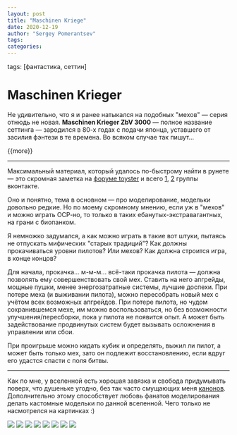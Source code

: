 ```yaml
---
layout: post
title: "Maschinen Kriege"
date: 2020-12-19
author: "Sergey Pomerantsev"
tags:
categories:
---
```

tags: [фантастика, сеттин]

# Maschinen Krieger

Не удивительно, что я и ранее натыкался на подобных "мехов" — серия отнюдь не новая. **Maschinen Krieger ZbV 3000** — полное название сеттинга — зародился в 80-х годах с подачи японца, уставшего от засилия фэнтези в те времена. Во всяком случае так пишут...

{{more}}

---

Максимальный материал, который удалось по-быстрому найти в рунете — это скромная заметка на [форуме toyster](https://toyster.ru/forum/showpost.php?p=155522&postcount=283) и всего [1](https://vk.com/club196858904), [2](https://vk.com/club49158848) группы вконтакте.

Оно и понятно, тема в основном — про моделирование, модельки довольно редкие. Но по моему скромному мнению, если уж в "мехов" и можно играть ОСР-но, то только в таких ебанутых-экстравагантных, на грани с биопанком.

Я немножко задумался, а как можно играть в такие вот штуки, пытаясь не отпускать мифических "старых традиций"? Как должны прокачиваться уровни пилотов? Или мехов? Как должна строится игра, в конце концов?

Для начала, прокачка... м-м-м... всё-таки прокачка пилота — должна позволять ему совершенствовать свой мех. Ставить на него апгрейды, мощные пушки, менее энергозатратные системы, лучшие доспехи. При потере меха (и выживании пилота), можно пересобрать новый мех с учётом всех возможных апгрейдов. При потере пилота, но чудом сохранившемся мехе, им можно воспользоваться, но без возможности улучшения/пересборки, пока у пилота не появится опыт. А может быть задействование продвинутых систем будет вызывать осложнения в управлении или сбои.

При проигрыше можно кидать кубик и определять, выжил ли пилот, а  может быть только мех, зато он подлежит восстановлению, если вдруг его удастся спасти с поля битвы.

---

Как по мне, у вселенной есть хорошая завязка и свобода придумывать поверх, что душеньке угодно, без так часто смущающих меня [канонов](). Дополнительно этому способствует любовь фанатов моделирования делать кастомные модельки по данной вселенной. Чего только не насмотрелся на картинках :)

![](/images/_Maschinen_Krieger_1.jpg)
![](/images/_Maschinen_Krieger_2.jpg)
![](/images/_Maschinen_Krieger_3.jpg)
![](/images/_Maschinen_Krieger_4.jpg)
![](/images/_Maschinen_Krieger_5.jpg)
![](/images/_Maschinen_Krieger_6.jpg)
![](/images/_Maschinen_Krieger_7.jpg)
![](/images/_Maschinen_Krieger_8.jpg)

